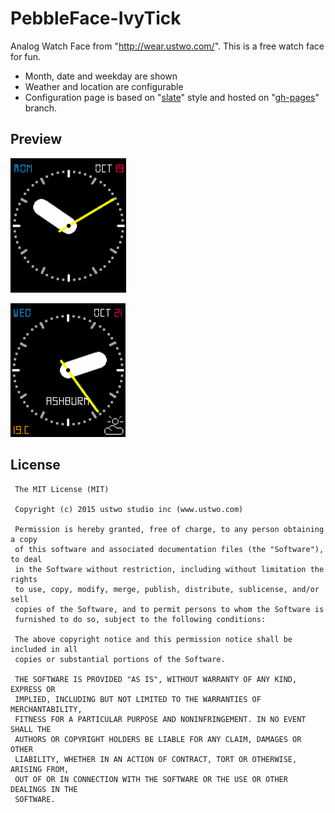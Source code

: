 # PebbleFace-IvyTick
Analog Watch Face from "http://wear.ustwo.com/". This is a free watch face for fun.

- Month, date and weekday are shown
- Weather and location are configurable
- Configuration page is based on "[slate](https://github.com/pebble-examples/slate-config-example)" style and hosted on "[gh-pages](https://github.com/initialneil/PebbleFace-IvyTick/tree/gh-pages)" branch.


## Preview
![alt text](https://raw.githubusercontent.com/initialneil/PebbleFace-IvyTick/master/screenshots/IvyTick%20-%201.png "IvyTick (Preset #1)")

![alt text](https://raw.githubusercontent.com/initialneil/PebbleFace-IvyTick/master/screenshots/IvyTick%20-%202.png "IvyTick (Preset #1)")

## License

     The MIT License (MIT)  
      
     Copyright (c) 2015 ustwo studio inc (www.ustwo.com)  
      
     Permission is hereby granted, free of charge, to any person obtaining a copy
     of this software and associated documentation files (the "Software"), to deal
     in the Software without restriction, including without limitation the rights
     to use, copy, modify, merge, publish, distribute, sublicense, and/or sell
     copies of the Software, and to permit persons to whom the Software is
     furnished to do so, subject to the following conditions:  
     
     The above copyright notice and this permission notice shall be included in all
     copies or substantial portions of the Software.  
      
     THE SOFTWARE IS PROVIDED "AS IS", WITHOUT WARRANTY OF ANY KIND, EXPRESS OR
     IMPLIED, INCLUDING BUT NOT LIMITED TO THE WARRANTIES OF MERCHANTABILITY,
     FITNESS FOR A PARTICULAR PURPOSE AND NONINFRINGEMENT. IN NO EVENT SHALL THE
     AUTHORS OR COPYRIGHT HOLDERS BE LIABLE FOR ANY CLAIM, DAMAGES OR OTHER
     LIABILITY, WHETHER IN AN ACTION OF CONTRACT, TORT OR OTHERWISE, ARISING FROM,
     OUT OF OR IN CONNECTION WITH THE SOFTWARE OR THE USE OR OTHER DEALINGS IN THE
     SOFTWARE.  
